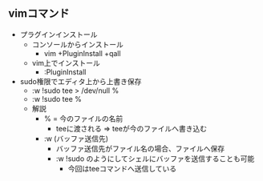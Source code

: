 ## vimコマンド

* プラグインインストール
    * コンソールからインストール
        * vim +PluginInstall +qall
    * vim上でインストール
        * :PluginInstall
* sudo権限でエディタ上から上書き保存
    * :w !sudo tee > /dev/null %
    * :w !sudo tee %
    * 解説
        * % = 今のファイルの名前
            * teeに渡される => teeが今のファイルへ書き込む
        * :w (バッファ送信先)
            * バッファ送信先がファイル名の場合、ファイルへ保存
            * :w !sudo のようにしてシェルにバッファを送信することも可能
                * 今回はteeコマンドへ送信している
